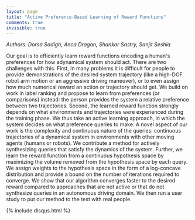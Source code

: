 ```yaml
---
layout: page
title: "Active Preference-Based Learning of Reward Functions"
comments: true
invisible: true
---
```


<p class="text-left"><i>Authors: Dorsa Sadigh, Anca Dragan, Shankar Sastry, Sanjit Seshia</i></p>

Our goal is to efficiently learn reward functions encoding a human's preferences for how adynamical system should act. There are two challenges with this. First, in many problems it is difficult for people to provide demonstrations of the desired system trajectory (like a high-DOF robot arm motion or an aggressive driving maneuver), or to even assign how much numerical reward an action or trajectory should get. We build on work in label ranking and propose to learn from preferences (or comparisons) instead: the person provides the system a relative preference between two trajectories.  Second, the learned reward function strongly depends on what environments and trajectories were experienced during the training phase. We thus take an active learning approach, in which the system decides on what preference queries to make. A novel aspect of our work is the complexity and continuous nature of the queries: continuous trajectories of a dynamical system in environments with other moving agents (humans or robots). We contribute a method for actively synthesizing queries that satisfy the dynamics of the system. Further, we learn the reward function from a continuous hypothesis space by maximizing the volume removed from the hypothesis space by each query. We assign weights to the hypothesis space in the form of a log-concave distribution and provide a bound on the number of iterations required to converge.  We show that our algorithm converges faster to the desired reward compared to approaches that are not active or that do not synthesize queries in an autonomous driving domain. We then run a user study to put our method to the test with real people.

{% include disqus.html %}